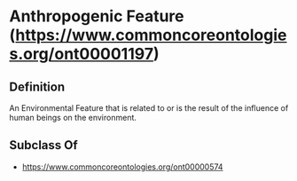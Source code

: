 # Anthropogenic Feature (https://www.commoncoreontologies.org/ont00001197)

## Definition
An Environmental Feature that is related to or is the result of the influence of human beings on the environment.

## Subclass Of
- https://www.commoncoreontologies.org/ont00000574

